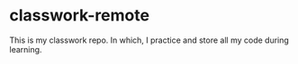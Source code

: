 # classwork-remote

This is my classwork repo. In which, I practice and store all my code during learning.


